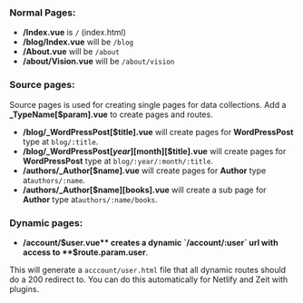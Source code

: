 ### Normal Pages:
- **/Index.vue** is `/` (index.html)
- **/blog/Index.vue** will be `/blog`
- **/About.vue** will be `/about`
- **/about/Vision.vue** will be `/about/vision`

### Source pages:
Source pages is used for creating single pages for data collections.
Add a **_TypeName[$param].vue** to create pages and routes.

- **/blog/_WordPressPost[$title].vue** will create pages for **WordPressPost** type at `blog/:title`.
- **/blog/_WordPressPost[$year][$month][$title].vue** will create pages for **WordPressPost** type at `blog/:year/:month/:title`.
- **/authors/_Author[$name].vue** will create pages for **Author** type  at`authors/:name`.
- **/authors/_Author[$name][books].vue** will create a sub page for **Author** type at`authors/:name/books`.

### Dynamic pages:
- **/account/$user.vue** creates a dynamic `/account/:user` url with access to **$route.param.user**.

This will generate a `acccount/user.html` file that all dynamic routes should do a 200 redirect to. You can do this automatically for Netlify and Zeit with plugins.
